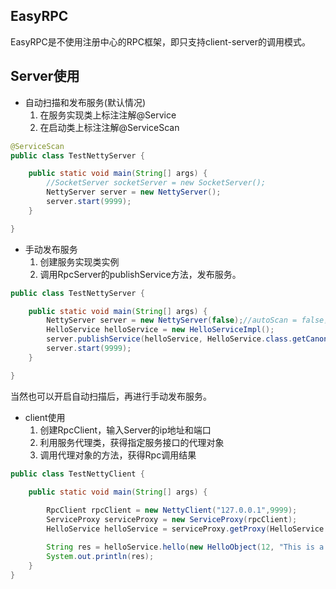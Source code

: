 ## EasyRPC
EasyRPC是不使用注册中心的RPC框架，即只支持client-server的调用模式。

## Server使用
- 自动扫描和发布服务(默认情况)
    1. 在服务实现类上标注注解@Service
    2. 在启动类上标注注解@ServiceScan
```java
@ServiceScan
public class TestNettyServer {

    public static void main(String[] args) {
        //SocketServer socketServer = new SocketServer();
        NettyServer server = new NettyServer();
        server.start(9999);
    }

}
```

- 手动发布服务
    1. 创建服务实现类实例
    2. 调用RpcServer的publishService方法，发布服务。
```java
public class TestNettyServer {

    public static void main(String[] args) {
        NettyServer server = new NettyServer(false);//autoScan = false，创建RpcServer不会自动扫描发布服务
        HelloService helloService = new HelloServiceImpl();
        server.publishService(helloService, HelloService.class.getCanonicalName());//服务名称必须使用全类名，否则客户端无法识别
        server.start(9999);
    }

}
```

当然也可以开启自动扫描后，再进行手动发布服务。

- client使用
    1. 创建RpcClient，输入Server的ip地址和端口
    2. 利用服务代理类，获得指定服务接口的代理对象
    3. 调用代理对象的方法，获得Rpc调用结果
```java
public class TestNettyClient {

    public static void main(String[] args) {
      
        RpcClient rpcClient = new NettyClient("127.0.0.1",9999);
        ServiceProxy serviceProxy = new ServiceProxy(rpcClient);
        HelloService helloService = serviceProxy.getProxy(HelloService.class);

        String res = helloService.hello(new HelloObject(12, "This is a message"));
        System.out.println(res);
    }
}
```
 
